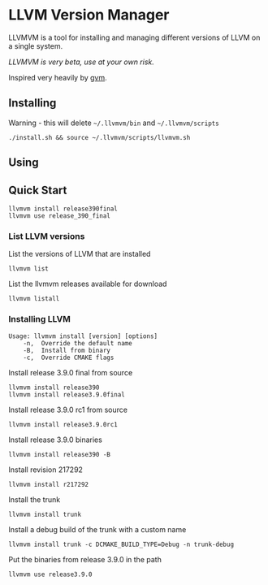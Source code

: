 # LLVM Version Manager

LLVMVM is a tool for installing and managing different versions of LLVM on a single system.

*LLVMVM is very beta, use at your own risk.*

Inspired very heavily by [gvm](https://github.com/moovweb/gvm).

## Installing

Warning - this will delete `~/.llvmvm/bin` and `~/.llvmvm/scripts`

    ./install.sh && source ~/.llvmvm/scripts/llvmvm.sh

## Using

## Quick Start

    llvmvm install release390final
    llvmvm use release_390_final

### List LLVM versions

List the versions of LLVM that are installed

    llvmvm list

List the llvmvm releases available for download

    llvmvm listall

### Installing LLVM

    Usage: llvmvm install [version] [options]
        -n,  Override the default name
        -B,  Install from binary
        -c,  Override CMAKE flags

Install release 3.9.0 final from source

    llvmvm install release390
    llvmvm install release3.9.0final

Install release 3.9.0 rc1 from source

    llvmvm install release3.9.0rc1

Install release 3.9.0 binaries

    llvmvm install release390 -B

Install revision 217292

    llvmvm install r217292

Install the trunk

    llvmvm install trunk

Install a debug build of the trunk with a custom name

    llvmvm install trunk -c DCMAKE_BUILD_TYPE=Debug -n trunk-debug

Put the binaries from release 3.9.0 in the path

    llvmvm use release3.9.0
